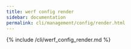 ```yaml
---
title: werf config render
sidebar: documentation
permalink: cli/management/config/render.html
---
```


{% include /cli/werf_config_render.md %}
